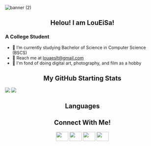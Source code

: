 ![banner (2)](https://user-images.githubusercontent.com/115735489/222916685-2642684d-47a6-45b5-abc4-0bf2dba52d97.png)

<h2 align="center">Helou! I am LouEiSa!</h2>
<h3> A College Student</h3>

- 🍃 I’m currently studying Bachelor of Science in Computer Science (BSCS)
- 📧 Reach me at louaeslt@gmail.com
- 🌃 I'm fond of doing digital art, photography, and film as a hobby


<h2 align="center">My GitHub Starting Stats</h2>
<picture>
  <source  
          srcset="https://github-readme-stats.vercel.app/api?username=aeslt&hide_progress=true&theme=tokyonight"
          media="(prefers-color-scheme: dark)"
  />
  <source
          srcset="https://github-readme-stats.vercel.app/api?username=aeslt&hide_progress=true" media="(prefers-color-scheme: light), (prefers-color-scheme: no-preference)"
   />
  <img src="https://github-readme-stats.vercel.app/api?username=aeslt&hide_progress=true" />
</picture>

<picture>
  <source
          srcset="https://github-readme-stats.vercel.app/api/top-langs/?username=aeslt&layout=compact&theme=tokyonight"
          media="(prefers-color-scheme: dark)"
  />
  <source
          srcset="https://github-readme-stats.vercel.app/api/top-langs/?username=aeslt&layout=compact"
          media="(prefers-color-scheme: light), (prefers-color-scheme: no-preference)"
  />  
  <img src="https://github-readme-stats.vercel.app/api/top-langs/?username=aeslt&show_icons=true" />
</picture>  


<h2 align="center">Languages</h2>

<h2 align="center">Connect With Me!</h2>
<p align="center">
<a href="https://github.com/aeslt" target="blank"><img align="center" src="https://cdn.jsdelivr.net/npm/simple-icons@3.0.1/icons/twitter.svg" alt="" height="30" width="40" /></a>
<a href="https://github.com/aeslt" target="blank"><img align="center" src="https://cdn.jsdelivr.net/npm/simple-icons@3.0.1/icons/linkedin.svg" alt="" height="30" width="40" /></a>
<a href="https://github.com/aeslt" target="blank"><img align="center" src="https://cdn.jsdelivr.net/npm/simple-icons@3.0.1/icons/instagram.svg" alt="" height="30" width="40" /></a>
<a href="https://github.com/aeslt" target="blank"><img align="center" src="https://cdn.jsdelivr.net/npm/simple-icons@3.0.1/icons/youtube.svg" alt="" height="30" width="40" /></a>
</p>
